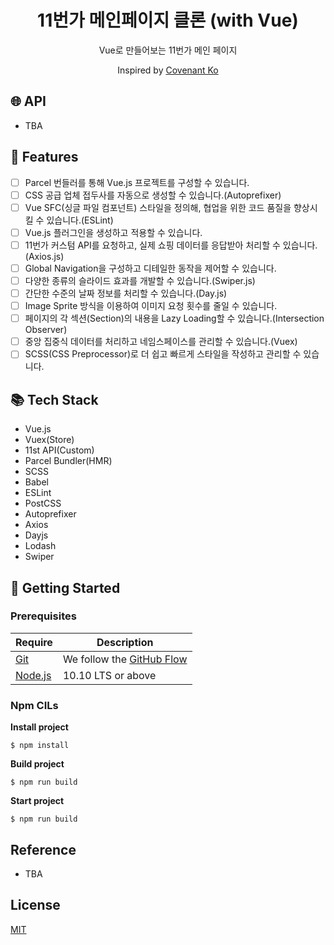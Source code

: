 <div align=center>

# 11번가 메인페이지 클론 (with Vue)

Vue로 만들어보는 11번가 메인 페이지

<p align=center>
    Inspired by <a href="https://github.com/KoEonYack" target="_blank">Covenant Ko</a>
</p>

</div>

## 🌐 API

- TBA

## 🚩 Features

- [ ] Parcel 번들러를 통해 Vue.js 프로젝트를 구성할 수 있습니다.
- [ ] CSS 공급 업체 접두사를 자동으로 생성할 수 있습니다.(Autoprefixer)
- [ ] Vue SFC(싱글 파일 컴포넌트) 스타일을 정의해, 협업을 위한 코드 품질을 향상시킬 수 있습니다.(ESLint)
- [ ] Vue.js 플러그인을 생성하고 적용할 수 있습니다.
- [ ] 11번가 커스텀 API를 요청하고, 실제 쇼핑 데이터를 응답받아 처리할 수 있습니다.(Axios.js)
- [ ] Global Navigation을 구성하고 디테일한 동작을 제어할 수 있습니다.
- [ ] 다양한 종류의 슬라이드 효과를 개발할 수 있습니다.(Swiper.js)
- [ ] 간단한 수준의 날짜 정보를 처리할 수 있습니다.(Day.js)
- [ ] Image Sprite 방식을 이용하여 이미지 요청 횟수를 줄일 수 있습니다.
- [ ] 페이지의 각 섹션(Section)의 내용을 Lazy Loading할 수 있습니다.(Intersection Observer)
- [ ] 중앙 집중식 데이터를 처리하고 네임스페이스를 관리할 수 있습니다.(Vuex)
- [ ] SCSS(CSS Preprocessor)로 더 쉽고 빠르게 스타일을 작성하고 관리할 수 있습니다.

## 📚 Tech Stack

- Vue.js
- Vuex(Store)
- 11st API(Custom)
- Parcel Bundler(HMR)
- SCSS
- Babel
- ESLint
- PostCSS
- Autoprefixer
- Axios
- Dayjs
- Lodash
- Swiper

## 🔧 Getting Started 

### Prerequisites

| Require                              | Description                                                               |
| ------------------------------------ | ------------------------------------------------------------------------- |
| [Git](https://git-scm.com/)          | We follow the [GitHub Flow](https://guides.github.com/introduction/flow/) |
| [Node.js](nodejs.org)                | 10.10 LTS or above                                                        |

### Npm CILs

__Install project__
```
$ npm install 
```

__Build project__
```
$ npm run build
```

__Start project__
```
$ npm run build
```

## Reference

- TBA

## License

[MIT](./LICENSE)